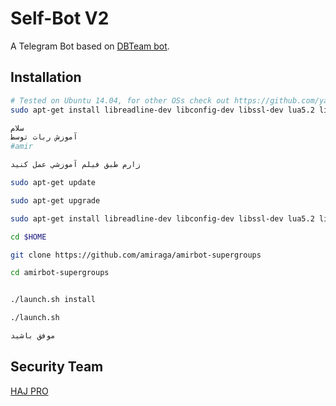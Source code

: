 Self-Bot V2
============

A Telegram Bot based on [DBTeam bot](https://github.com/Josepdal/DBTeam).

Installation
------------
```bash
# Tested on Ubuntu 14.04, for other OSs check out https://github.com/yagop/telegram-bot/wiki/Installation
sudo apt-get install libreadline-dev libconfig-dev libssl-dev lua5.2 liblua5.2-dev libevent-dev make unzip git redis-server g++ libjansson-dev libpython-dev expat libexpat1-dev
```

```bash
سلام 
آموزش ربات توسط 
#amir

زارم طبق فيلم آموزشي عمل کنيد

sudo apt-get update

sudo apt-get upgrade

sudo apt-get install libreadline-dev libconfig-dev libssl-dev lua5.2 liblua5.2-dev libevent-dev make unzip git redis-server g++ libjansson-dev libpython-dev expat libexpat1-dev

cd $HOME

git clone https://github.com/amiraga/amirbot-supergroups

cd amirbot-supergroups


./launch.sh install

./launch.sh

موفق باشيد
```

Security Team
-----------------

[HAJ PRO](http://telegram.me/OXx_Amir_xXO)<br>
